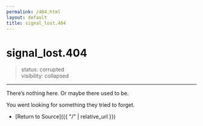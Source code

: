 ```yaml
---
permalink: /404.html
layout: default
title: signal_lost.404
---
```


# signal_lost.404

> status: corrupted  
> visibility: collapsed

---

There’s nothing here. Or maybe there used to be.

You went looking for something they tried to forget.

- [Return to Source]({{ "/" | relative_url }})

